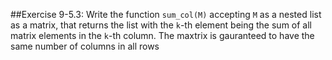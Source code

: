 ##Exercise 9-5.3: Write the function ```sum_col(M)``` accepting ```M``` as a nested list as a matrix, that returns the list with the ```k```-th element being the sum of all matrix elements in the ```k```-th column. The maxtrix is gauranteed to have the same number of columns in all rows
